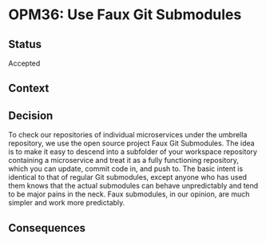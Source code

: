# OPM36: Use Faux Git Submodules

## Status
Accepted

## Context

## Decision
To check our repositories of individual microservices under the umbrella
repository, we use the open source project Faux Git Submodules. The idea is
to make it easy to descend into a subfolder of your workspace repository
containing a microservice and treat it as a fully functioning repository, which
you can update, commit code in, and push to. The basic intent is identical to
that of regular Git submodules, except anyone who has used them knows that
the actual submodules can behave unpredictably and tend to be major pains
in the neck. Faux submodules, in our opinion, are much simpler and work more
predictably.

## Consequences